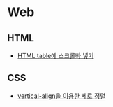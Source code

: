 
# Web

## HTML

- [HTML table에 스크롤바 넣기](HTML/show_scrollbar_on_html_table.md)

## CSS

- [vertical-align을 이용한 세로 정렬](CSS/vertical-align-center.md)

